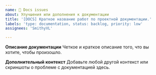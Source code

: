 ```yaml
---
name: 📖 Docs issues
about: Улучшения или дополнения к документации
title: '[DOCS] Краткое название работ по проектной документации.'
labels: 'type: documentation, status: backlog, priority: low'
assignees: 'SmithyVL'

---
```


**Описание документации**
Четкое и краткое описание того, что вы хотите, чтобы произошло.

**Дополнительный контекст**
Добавьте любой другой контекст или скриншоты о проблеме с документацией здесь.
